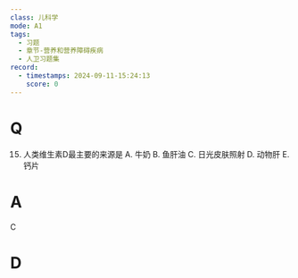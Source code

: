 ```yaml
---
class: 儿科学
mode: A1
tags:
  - 习题
  - 章节-营养和营养障碍疾病
  - 人卫习题集
record:
  - timestamps: 2024-09-11-15:24:13
    score: 0
---
```


# Q

15. 人类维生素D最主要的来源是
A. 牛奶
B. 鱼肝油
C. 日光皮肤照射
D. 动物肝
E. 钙片
# A
C
# D
